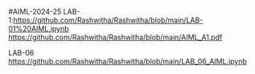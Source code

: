 #AIML-2024-25
LAB-1:https://github.com/Rashwitha/Rashwitha/blob/main/LAB-01%20AIML.ipynb
https://github.com/Rashwitha/Rashwitha/blob/main/AIML_A1.pdf


LAB-06 https://github.com/Rashwitha/Rashwitha/blob/main/LAB_06_AIML.ipynb
